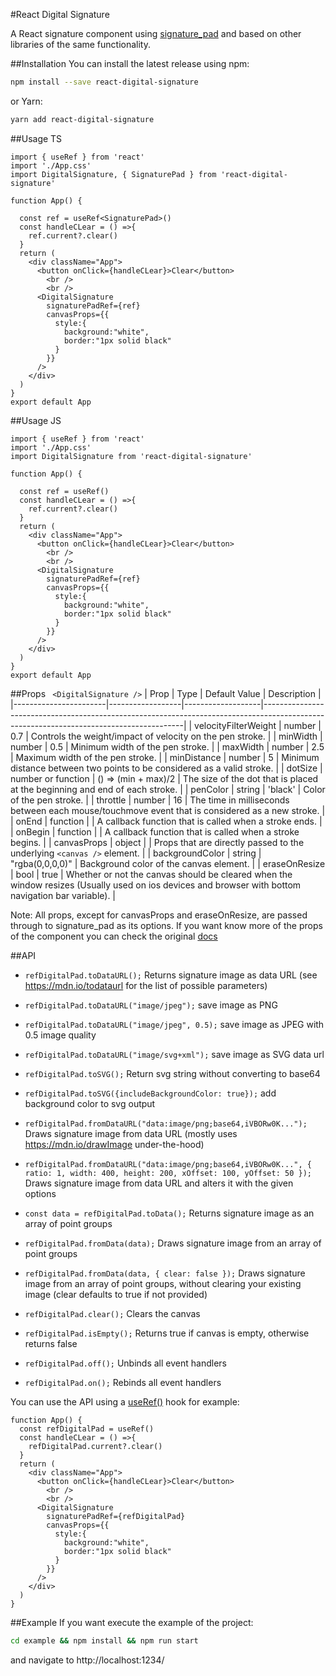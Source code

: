 #React Digital Signature

A React signature component using  [signature_pad](https://github.com/szimek/signature_pad "signature_pad") and based on other libraries of the same functionality.

##Installation
You can install the latest release using npm:

```bash
npm install --save react-digital-signature
```
or Yarn:

```bash
yarn add react-digital-signature
```
##Usage TS
```tsx
import { useRef } from 'react'
import './App.css'
import DigitalSignature, { SignaturePad } from 'react-digital-signature'

function App() {

  const ref = useRef<SignaturePad>()
  const handleCLear = () =>{
    ref.current?.clear()
  }
  return (
    <div className="App">
      <button onClick={handleCLear}>Clear</button>
        <br />
        <br />
      <DigitalSignature 
        signaturePadRef={ref}
        canvasProps={{
          style:{
            background:"white",
            border:"1px solid black"
          }
        }}
      />
    </div>
  )
}
export default App

```
##Usage JS
```tsx
import { useRef } from 'react'
import './App.css'
import DigitalSignature from 'react-digital-signature'

function App() {

  const ref = useRef()
  const handleCLear = () =>{
    ref.current?.clear()
  }
  return (
    <div className="App">
      <button onClick={handleCLear}>Clear</button>
        <br />
        <br />
      <DigitalSignature 
        signaturePadRef={ref}
        canvasProps={{
          style:{
            background:"white",
            border:"1px solid black"
          }
        }}
      />
    </div>
  )
}
export default App
```
##Props ``` <DigitalSignature />```
| Prop                  | Type             | Default Value      | Description                                                                                                                            |
|-----------------------|------------------|-------------------|----------------------------------------------------------------------------------------------------------------------------------------|
| velocityFilterWeight  | number           | 0.7               | Controls the weight/impact of velocity on the pen stroke.                                                                             |
| minWidth              | number           | 0.5               | Minimum width of the pen stroke.                                                                                                       |
| maxWidth              | number           | 2.5               | Maximum width of the pen stroke.                                                                                                       |
| minDistance           | number           | 5                 | Minimum distance between two points to be considered as a valid stroke.                                                                 |
| dotSize               | number or function   | () => (min + max)/2 | The size of the dot that is placed at the beginning and end of each stroke.                                                             |
| penColor              | string           | 'black'           | Color of the pen stroke.                                                                                                               |
| throttle              | number           | 16                | The time in milliseconds between each mouse/touchmove event that is considered as a new stroke.                                        |
| onEnd                 | function         |                   | A callback function that is called when a stroke ends.                                                                                  |
| onBegin               | function         |                   | A callback function that is called when a stroke begins.                                                                                |
| canvasProps           | object           |                   | Props that are directly passed to the underlying `<canvas />` element.                                                                   |
| backgroundColor       | string           | "rgba(0,0,0,0)"   | Background color of the canvas element.                                                                                                |
| eraseOnResize         | bool             | true              | Whether or not the canvas should be cleared when the window resizes (Usually used on ios devices and browser with bottom navigation bar variable).                                                                   |

Note: All props, except for canvasProps and eraseOnResize, are passed through to signature_pad as its options. If you want know more of the props of the component you can check the original [docs](https://github.com/szimek/signature_pad/blob/master/README.md#options "docs")

##API


- `refDigitalPad.toDataURL();` Returns signature image as data URL (see https://mdn.io/todataurl for the list of possible parameters)

- `refDigitalPad.toDataURL("image/jpeg");` save image as PNG

- `refDigitalPad.toDataURL("image/jpeg", 0.5);` save image as JPEG with 0.5 image quality

- `refDigitalPad.toDataURL("image/svg+xml");` save image as SVG data url

- `refDigitalPad.toSVG();` Return svg string without converting to base64

- `refDigitalPad.toSVG({includeBackgroundColor: true});` add background color to svg output

- `refDigitalPad.fromDataURL("data:image/png;base64,iVBORw0K...");` Draws signature image from data URL (mostly uses https://mdn.io/drawImage under-the-hood)

- `refDigitalPad.fromDataURL("data:image/png;base64,iVBORw0K...", { ratio: 1, width: 400, height: 200, xOffset: 100, yOffset: 50 });` Draws signature image from data URL and alters it with the given options

- `const data = refDigitalPad.toData();` Returns signature image as an array of point groups

- `refDigitalPad.fromData(data);` Draws signature image from an array of point groups

- `refDigitalPad.fromData(data, { clear: false });` Draws signature image from an array of point groups, without clearing your existing image (clear defaults to true if not provided)

- `refDigitalPad.clear();` Clears the canvas 

- `refDigitalPad.isEmpty();` Returns true if canvas is empty, otherwise returns false

- `refDigitalPad.off();` Unbinds all event handlers

- `refDigitalPad.on();` Rebinds all event handlers

You can use the API using a  [useRef()](https://reactjs.org/docs/hooks-reference.html#useref "useRef()") hook for example:
```tsx
function App() {
  const refDigitalPad = useRef()
  const handleCLear = () =>{
    refDigitalPad.current?.clear()
  }
  return (
    <div className="App">
      <button onClick={handleCLear}>Clear</button>
        <br />
        <br />
      <DigitalSignature 
        signaturePadRef={refDigitalPad}
        canvasProps={{
          style:{
            background:"white",
            border:"1px solid black"
          }
        }}
      />
    </div>
  )
}
```
##Example
If you want execute the example of the project:
```bash
cd example && npm install && npm run start
```
and navigate to http://localhost:1234/







